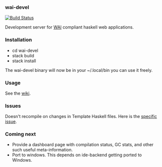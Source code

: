 ### wai-devel
[![Build Status](https://travis-ci.org/urbanslug/wai-devel.svg?branch=master)](https://travis-ci.org/urbanslug/wai-devel)

Development server for [WAI] compliant haskell web applications.

### Installation
- cd wai-devel
- stack build
- stack install

The wai-devel binary will now be in your ~/.local/bin you can use it freely.


### Usage
See the [wiki].

### Issues
Doesn't recompile on changes in Template Haskell files. Here is the [specific issue].


### Coming next
- Provide a dashboard page with compilation status, GC stats, and other such useful meta-information.
- Port to windows. This depends on ide-backend getting ported to Windows.


[WAI]: http://www.yesodweb.com/book/web-application-interface
[wiki]: https://github.com/urbanslug/wai-devel/wiki
[specific issue]: https://github.com/fpco/ide-backend/issues/313
